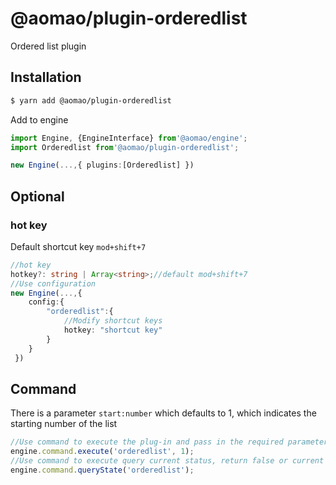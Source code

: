 # @aomao/plugin-orderedlist

Ordered list plugin

## Installation

```bash
$ yarn add @aomao/plugin-orderedlist
```

Add to engine

```ts
import Engine, {EngineInterface} from'@aomao/engine';
import Orderedlist from'@aomao/plugin-orderedlist';

new Engine(...,{ plugins:[Orderedlist] })
```

## Optional

### hot key

Default shortcut key `mod+shift+7`

```ts
//hot key
hotkey?: string | Array<string>;//default mod+shift+7
//Use configuration
new Engine(...,{
    config:{
        "orderedlist":{
            //Modify shortcut keys
            hotkey: "shortcut key"
        }
    }
 })
```

## Command

There is a parameter `start:number` which defaults to 1, which indicates the starting number of the list

```ts
//Use command to execute the plug-in and pass in the required parameters
engine.command.execute('orderedlist', 1);
//Use command to execute query current status, return false or current list plug-in name orderedlist tasklist unorderedlist
engine.command.queryState('orderedlist');
```
